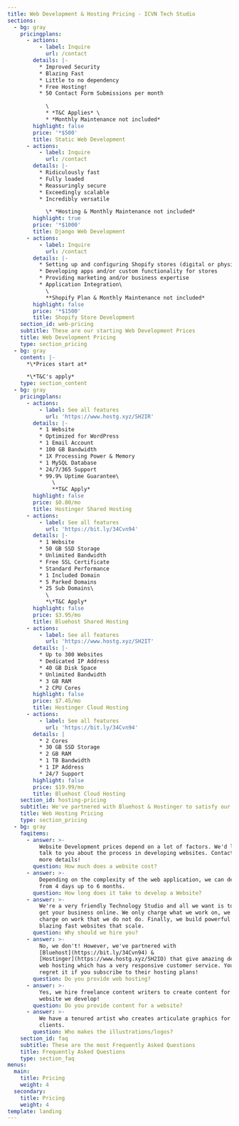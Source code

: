 ```yaml
---
title: Web Development & Hosting Pricing - ICVN Tech Studio
sections:
  - bg: gray
    pricingplans:
      - actions:
          - label: Inquire
            url: /contact
        details: |-
          * Improved Security
          * Blazing Fast
          * Little to no dependency
          * Free Hosting!
          * 50 Contact Form Submissions per month

            \
            * *T&C Applies* \
            * *Monthly Maintenance not included*
        highlight: false
        price: '*$500'
        title: Static Web Development
      - actions:
          - label: Inquire
            url: /contact
        details: |-
          * Ridiculously fast
          * Fully loaded
          * Reassuringly secure
          * Exceedingly scalable
          * Incredibly versatile

            \* *Hosting & Monthly Maintenance not included*
        highlight: true
        price: '*$1000'
        title: Django Web Development
      - actions:
          - label: Inquire
            url: /contact
        details: |-
          * Setting up and configuring Shopify stores (digital or physical)
          * Developing apps and/or custom functionality for stores
          * Providing marketing and/or business expertise
          * Application Integration\
            \
            **Shopify Plan & Monthly Maintenance not included*
        highlight: false
        price: '*$1500'
        title: Shopify Store Development
    section_id: web-pricing
    subtitle: These are our starting Web Development Prices
    title: Web Development Pricing
    type: section_pricing
  - bg: gray
    content: |-
      *\*Prices start at*

      *\*T&C's apply*
    type: section_content
  - bg: gray
    pricingplans:
      - actions:
          - label: See all features
            url: 'https://www.hostg.xyz/SH2IR'
        details: |-
          * 1 Website
          * Optimized for WordPress
          * 1 Email Account
          * 100 GB Bandwidth
          * 1X Processing Power & Memory
          * 1 MySQL Database
          * 24/7/365 Support
          * 99.9% Uptime Guarantee\
              \
              **T&C Apply*
        highlight: false
        price: $0.80/mo
        title: Hostinger Shared Hosting
      - actions:
          - label: See all features
            url: 'https://bit.ly/34Cvn94'
        details: |-
          * 1 Website
          * 50 GB SSD Storage
          * Unlimited Bandwidth
          * Free SSL Certificate
          * Standard Performance
          * 1 Included Domain
          * 5 Parked Domains
          * 25 Sub Domains\
            \
            *\*T&C Apply*
        highlight: false
        price: $3.95/mo
        title: Bluehost Shared Hosting
      - actions:
          - label: See all features
            url: 'https://www.hostg.xyz/SH2IT'
        details: |-
          * Up to 300 Websites
          * Dedicated IP Address
          * 40 GB Disk Space
          * Unlimited Bandwidth
          * 3 GB RAM
          * 2 CPU Cores
        highlight: false
        price: $7.45/mo
        title: Hostinger Cloud Hosting
      - actions:
          - label: See all features
            url: 'https://bit.ly/34Cvn94'
        details: |
          * 2 Cores
          * 30 GB SSD Storage
          * 2 GB RAM
          * 1 TB Bandwidth
          * 1 IP Address
          * 24/7 Support
        highlight: false
        price: $19.99/mo
        title: Bluehost Cloud Hosting
    section_id: hosting-pricing
    subtitle: We've partnered with Bluehost & Hostinger to satisfy our web hosting needs
    title: Web Hosting Pricing
    type: section_pricing
  - bg: gray
    faqitems:
      - answer: >-
          Website Development prices depend on a lot of factors. We'd love to
          talk to you about the process in developing websites. Contact us for
          more details!
        question: How much does a website cost?
      - answer: >-
          Depending on the complexity of the web application, we can develop one
          from 4 days up to 6 months.
        question: How long does it take to develop a Website?
      - answer: >-
          We're a very friendly Technology Studio and all we want is to help you
          get your business online. We only charge what we work on, we do not
          charge on work that we do not do. Finally, we build powerful and
          blazing fast websites that scale.
        question: Why should we hire you?
      - answer: >-
          No, we don't! However, we've partnered with
          [Bluehost](https://bit.ly/34Cvn94) &
          [Hostinger](https://www.hostg.xyz/SH2IO) that give amazing deals on
          web hosting which has a very responsive customer service. You won't
          regret it if you subscribe to their hosting plans!
        question: Do you provide web hosting?
      - answer: >-
          Yes, we hire freelance content writers to create content for each
          website we develop!
        question: Do you provide content for a website?
      - answer: >-
          We have a tenured artist who creates articulate graphics for our
          clients.
        question: Who makes the illustrations/logos?
    section_id: faq
    subtitle: These are the most Frequently Asked Questions
    title: Frequently Asked Questions
    type: section_faq
menus:
  main:
    title: Pricing
    weight: 4
  secondary:
    title: Pricing
    weight: 4
template: landing
---
```


